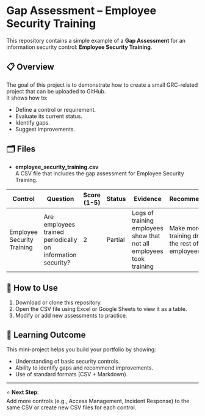 # Gap Assessment – Employee Security Training

This repository contains a simple example of a **Gap Assessment** for an information security control: **Employee Security Training**.

## 📋 Overview
The goal of this project is to demonstrate how to create a small GRC-related project that can be uploaded to GitHub.  
It shows how to:
- Define a control or requirement.
- Evaluate its current status.
- Identify gaps.
- Suggest improvements.

## 🗂️ Files
- **employee_security_training.csv**  
  A CSV file that includes the gap assessment for Employee Security Training.

| Control | Question | Score (1-5) | Status | Evidence | Recommendation |
|---------|-----------|-------------|---------|-----------|---------------|
| Employee Security Training | Are employees trained periodically on information security? | 2 | Partial | Logs of training employees show that not all employees took training | Make more training drills for the rest of employees |

## 🚀 How to Use
1. Download or clone this repository.
2. Open the CSV file using Excel or Google Sheets to view it as a table.
3. Modify or add new assessments to practice.

## 🎯 Learning Outcome
This mini-project helps you build your portfolio by showing:
- Understanding of basic security controls.
- Ability to identify gaps and recommend improvements.
- Use of standard formats (CSV + Markdown).

---

⭐ **Next Step**:  
Add more controls (e.g., Access Management, Incident Response) to the same CSV or create new CSV files for each control.
